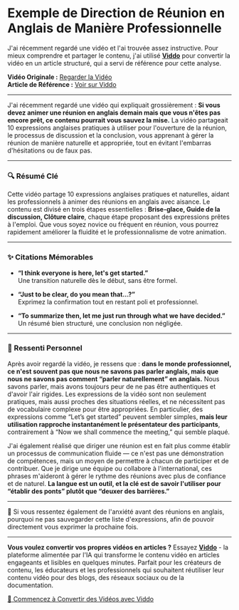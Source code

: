 # Exemple de Direction de Réunion en Anglais de Manière Professionnelle

J'ai récemment regardé une vidéo et l'ai trouvée assez instructive. Pour mieux comprendre et partager le contenu, j'ai utilisé **[Viddo](https://viddo.pro/)** pour convertir la vidéo en un article structuré, qui a servi de référence pour cette analyse.

**Vidéo Originale :** [Regarder la Vidéo](https://www.youtube.com/watch?v=5dQ27LY-bzo)  
**Article de Référence :** [Voir sur Viddo](https://viddo.pro/zh/video-result/780b91df-91d0-4206-b189-cc3e284ce0b9)

---

J'ai récemment regardé une vidéo qui expliquait grossièrement : **Si vous devez animer une réunion en anglais demain mais que vous n'êtes pas encore prêt, ce contenu pourrait vous sauvez la mise.** La vidéo partageait 10 expressions anglaises pratiques à utiliser pour l'ouverture de la réunion, le processus de discussion et la conclusion, vous apprenant à gérer la réunion de manière naturelle et appropriée, tout en évitant l'embarras d'hésitations ou de faux pas.

---

### **🔍 Résumé Clé**

Cette vidéo partage 10 expressions anglaises pratiques et naturelles, aidant les professionnels à animer des réunions en anglais avec aisance. Le contenu est divisé en trois étapes essentielles : **Brise-glace, Guide de la discussion, Clôture claire**, chaque étape proposant des expressions prêtes à l'emploi. Que vous soyez novice ou fréquent en réunion, vous pourrez rapidement améliorer la fluidité et le professionnalisme de votre animation.

---

### **✨ Citations Mémorables**

- **“I think everyone is here, let's get started.”**  
  Une transition naturelle dès le début, sans être formel.

- **“Just to be clear, do you mean that…?”**  
  Exprimez la confirmation tout en restant poli et professionnel.

- **“To summarize then, let me just run through what we have decided.”**  
  Un résumé bien structuré, une conclusion non négligée.

---

### **🧠 Ressenti Personnel**

Après avoir regardé la vidéo, je ressens que : **dans le monde professionnel, ce n'est souvent pas que nous ne savons pas parler anglais, mais que nous ne savons pas comment “parler naturellement” en anglais.** Nous savons parler, mais avons toujours peur de ne pas être authentiques et d'avoir l'air rigides. Les expressions de la vidéo sont non seulement pratiques, mais aussi proches des situations réelles, et ne nécessitent pas de vocabulaire complexe pour être appropriées. En particulier, des expressions comme “Let’s get started” peuvent sembler simples, **mais leur utilisation rapproche instantanément le présentateur des participants**, contrairement à “Now we shall commence the meeting,” qui semble plaqué.

J'ai également réalisé que diriger une réunion est en fait plus comme établir un processus de communication fluide — ce n'est pas une démonstration de compétences, mais un moyen de permettre à chacun de participer et de contribuer. Que je dirige une équipe ou collabore à l'international, ces phrases m'aideront à gérer le rythme des réunions avec plus de confiance et de naturel. **La langue est un outil, et la clé est de savoir l'utiliser pour “établir des ponts” plutôt que “deuxer des barrières.”**

---

💬 Si vous ressentez également de l'anxiété avant des réunions en anglais, pourquoi ne pas sauvegarder cette liste d'expressions, afin de pouvoir directement vous exprimer la prochaine fois.

---

**Vous voulez convertir vos propres vidéos en articles ?** Essayez **[Viddo](https://viddo.pro/)** - la plateforme alimentée par l'IA qui transforme le contenu vidéo en articles engageants et lisibles en quelques minutes. Parfait pour les créateurs de contenu, les éducateurs et les professionnels qui souhaitent réutiliser leur contenu vidéo pour des blogs, des réseaux sociaux ou de la documentation.

[🚀 Commencez à Convertir des Vidéos avec Viddo](https://viddo.pro/)